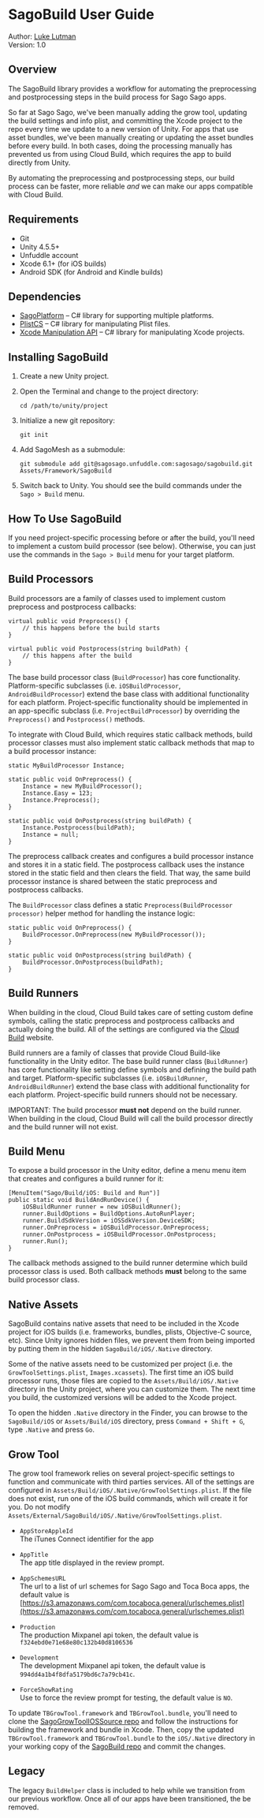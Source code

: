 # SagoBuild User Guide

Author: [Luke Lutman](luke@sagosago.com)  
Version: 1.0



## Overview

The SagoBuild library provides a workflow for automating the preprocessing and postprocessing steps in the build process for Sago Sago apps.

So far at Sago Sago, we've been manually adding the grow tool, updating the build settings and info plist, and committing the Xcode project to the repo every time we update to a new version of Unity. For apps that use asset bundles, we've been manually creating or updating the asset bundles before every build. In both cases, doing the processing manually has prevented us from using Cloud Build, which requires the app to build directly from Unity.

By automating the preprocessing and postprocessing steps, our build process can be faster,  more reliable *and* we can make our apps compatible with Cloud Build.



## Requirements

* Git
* Unity 4.5.5+ 
* Unfuddle account
* Xcode 6.1+ (for iOS builds)
* Android SDK (for Android and Kindle builds)


## Dependencies

* [SagoPlatform](https://sagosago.unfuddle.com/a#/projects/9/repositories/97/browse) – C# library for supporting multiple platforms.
* [PlistCS](https://github.com/animetrics/PlistCS/tree/0fc69e74c4e12fa9734ec830af5d615337749fa3) – C# library for manipulating Plist files.
* [Xcode Manipulation API](https://bitbucket.org/Unity-Technologies/xcodeapi/src/df0f783edfbe1ee05645c446ec40ecd51569d3fd) – C# library for manipulating Xcode projects.



## Installing SagoBuild

1. Create a new Unity project.
2. Open the Terminal and change to the project directory:
 
    `cd /path/to/unity/project`

3. Initialize a new git repository:
    
    `git init`
    
4. Add SagoMesh as a submodule:

    `git submodule add git@sagosago.unfuddle.com:sagosago/sagobuild.git Assets/Framework/SagoBuild`
    
5. Switch back to Unity. You should see the build commands under the `Sago > Build` menu.



## How To Use SagoBuild

If you need project-specific processing before or after the build, you'll need to implement a custom build processor (see below). Otherwise, you can just use the commands in the `Sago > Build` menu for your target platform.




## Build Processors

Build processors are a family of classes used to implement custom preprocess and postprocess callbacks:

	virtual public void Preprocess() {
		// this happens before the build starts
	}
	
	virtual public void Postprocess(string buildPath) {
		// this happens after the build
	}

The base build processor class (`BuildProcessor`) has core functionality. Platform-specific subclasses (i.e. `iOSBuildProcessor`, `AndroidBuildProcessor`) extend the base class with additional functionality for each platform. Project-specific functionality should be implemented in an app-specific subclass (i.e. `ProjectBuildProcessor`) by overriding the `Preprocess()` and `Postprocess()` methods.

To integrate with Cloud Build, which requires static callback methods, build processor classes must also implement static callback methods that map to a build processor instance:

	static MyBuildProcessor Instance;
	
	static public void OnPreprocess() {
		Instance = new MyBuildProcessor();
		Instance.Easy = 123;
		Instance.Preprocess();
	}
	
	static public void OnPostprocess(string buildPath) {
		Instance.Postprocess(buildPath);
		Instance = null;
	}
	
The preprocess callback creates and configures a build processor instance and stores it in a static field. The postprocess callback uses the instance stored in the static field and then clears the field. That way, the same build processor instance is shared between the static preprocess and postprocess callbacks.

The `BuildProcessor` class defines a static `Preprocess(BuildProcessor processor)` helper method for handling the instance logic:

	static public void OnPreprocess() {
		BuildProcessor.OnPreprocess(new MyBuildProcessor());
	}
	
	static public void OnPostprocess(string buildPath) {
		BuildProcessor.OnPostprocess(buildPath);
	}



## Build Runners

When building in the cloud, Cloud Build takes care of setting custom define symbols, calling the static preprocess and postprocess callbacks and actually doing the build. All of the settings are configured via the [Cloud Build](https://build.cloud.unity3d.com) website.

Build runners are a family of classes that provide Cloud Build-like functionality in the Unity editor. The base build runner class (`BuildRunner`) has core functionality like setting define symbols and defining the build path and target. Platform-specific subclasses (i.e. `iOSBuildRunner`, `AndroidBuildRunner`) extend the base class with additional functionality for each platform. Project-specific build runners should not be necessary.

IMPORTANT: The build processor __must not__ depend on the build runner. When building in the cloud, Cloud Build will call the build processor directly and the build runner will not exist.



## Build Menu

To expose a build processor in the Unity editor, define a menu menu item that creates and configures a build runner for it:
	
	[MenuItem("Sago/Build/iOS: Build and Run")]
	public static void BuildAndRunDevice() {
		iOSBuildRunner runner = new iOSBuildRunner();
		runner.BuildOptions = BuildOptions.AutoRunPlayer;
		runner.BuildSdkVersion = iOSSdkVersion.DeviceSDK;
		runner.OnPreprocess = iOSBuildProcessor.OnPreprocess;
		runner.OnPostprocess = iOSBuildProcessor.OnPostprocess;
		runner.Run();
	}

The callback methods assigned to the build runner determine which build processor class is used. Both callback methods __must__ belong to the same build processor class.



## Native Assets

SagoBuild contains native assets that need to be included in the Xcode project for iOS builds  (i.e. frameworks, bundles, plists, Objective-C source, etc). Since Unity ignores hidden files, we prevent them from being imported by putting them in the hidden `SagoBuild/iOS/.Native` directory.

Some of the native assets need to be customized per project (i.e. the `GrowToolSettings.plist`, `Images.xcassets`). The first time an iOS build processor runs, those files are copied to the `Assets/Build/iOS/.Native` directory in the Unity project, where you can customize them. The next time you build, the customized versions will be added to the Xcode project.

To open the hidden `.Native` directory in the Finder, you can browse to the `SagoBuild/iOS` or `Assets/Build/iOS` directory, press `Command + Shift + G`, type `.Native` and press `Go`.



## Grow Tool

The grow tool framework relies on several project-specific settings to function and communicate with third parties services. All of the settings are configured in `Assets/Build/iOS/.Native/GrowToolSettings.plist`. If the file does not exist, run one of the iOS build commands, which will create it for you. Do not modify `Assets/External/SagoBuild/iOS/.Native/GrowToolSettings.plist`.

* `AppStoreAppleId`  
  The iTunes Connect identifier for the app
  
* `AppTitle`   
  The app title displayed in the review prompt.
  
* `AppSchemesURL`  
  The url to a list of url schemes for Sago Sago and Toca Boca apps, the default 
  value is [https://s3.amazonaws.com/com.tocaboca.general/urlschemes.plist](https://s3.amazonaws.com/com.tocaboca.general/urlschemes.plist)
  
* `Production`   
  The production Mixpanel api token, the default value is `f324ebd0e71e68e80c132b40d8106536`
  
* `Development`  
  The development Mixpanel api token, the default value is `994dd4a1b4f8dfa5179bd6c7a79cb41c`.
  
* `ForceShowRating`   
  Use to force the review prompt for testing, the default value is `NO`.


To update `TBGrowTool.framework` and `TBGrowTool.bundle`, you'll need to clone the [SagoGrowToolIOSSource repo](https://sagosago.unfuddle.com/a#/projects/9/repositories/56/browse) and follow the instructions for building the framework and bundle in Xcode. Then, copy the updated `TBGrowTool.framework` and `TBGrowTool.bundle` to the `iOS/.Native` directory in your working copy of the [SagoBuild repo](https://sagosago.unfuddle.com/a#/projects/9/repositories/85/browse) and commit the changes.



## Legacy

The legacy `BuildHelper` class is included to help while we transition from our previous workflow. Once all of our apps have been transitioned, the be removed.

